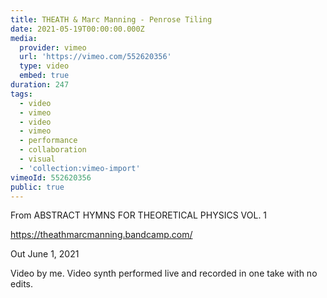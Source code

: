 ```yaml
---
title: THEATH & Marc Manning - Penrose Tiling
date: 2021-05-19T00:00:00.000Z
media:
  provider: vimeo
  url: 'https://vimeo.com/552620356'
  type: video
  embed: true
duration: 247
tags:
  - video
  - vimeo
  - video
  - vimeo
  - performance
  - collaboration
  - visual
  - 'collection:vimeo-import'
vimeoId: 552620356
public: true
---
```

From ABSTRACT HYMNS FOR THEORETICAL PHYSICS VOL. 1

https://theathmarcmanning.bandcamp.com/

Out June 1, 2021

Video by me. Video synth performed live and recorded in one take with no edits.

<!-- Vimeo video: THEATH & Marc Manning - Penrose Tiling -->
<!-- Duration: 4:07 -->
<!-- Created: 2021-05-19 -->

<ClientOnly>
  <WorkbookViewer />
</ClientOnly>

<script setup>
import WorkbookViewer from "../../.vitepress/theme/components/workbook/WorkbookViewer.vue";
</script>
